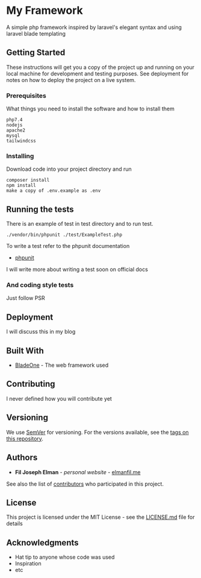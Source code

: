 # My Framework

A simple php framework inspired by laravel's elegant syntax and using laravel blade templating

## Getting Started

These instructions will get you a copy of the project up and running on your local machine for development and testing purposes. See deployment for notes on how to deploy the project on a live system.

### Prerequisites

What things you need to install the software and how to install them

```
php7.4
nodejs
apache2
mysql
tailwindcss
```

### Installing

Download code into your project directory and run

```
composer install
npm install
make a copy of .env.example as .env
```


## Running the tests

There is an example of test in test directory and to run test.

```
./vendor/bin/phpunit ./test/ExampleTest.php
```
To write a test refer to the phpunit documentation

* [phpunit](https://phpunit.readthedocs.io/en/9.0/installation.html)

I will write more about writing a test soon on official docs

### And coding style tests

Just follow PSR

## Deployment

I will discuss this in my blog

## Built With

* [BladeOne](#) - The web framework used

## Contributing

I never defined how you will contribute yet

## Versioning

We use [SemVer](http://semver.org/) for versioning. For the versions available, see the [tags on this repository](https://github.com/your/project/tags).

## Authors

* **Fil Joseph Elman** - *personal website* - [elmanfil.me](https://elmanfil.me)

See also the list of [contributors](https://github.com/your/project/contributors) who participated in this project.

## License

This project is licensed under the MIT License - see the [LICENSE.md](LICENSE.md) file for details

## Acknowledgments

* Hat tip to anyone whose code was used
* Inspiration
* etc
